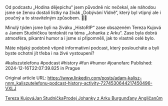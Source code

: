 Od podcastu „Hodina dějepichu“ jsem původně nic nečekal, ale náhodou jsme se ženou dostali lístky na živák „Dobývání Vídně“, který byl vtipný ale i poučný a to stravitelným způsobem. 🤷‍♂️


Minulý týden jsme byli na živáku „HistoRIP“ zase obsazeném Tereza Kujová a Janem Studničkou tentokrát na téma „Johanka z Arku“. Zase byla dobrá atmosféra, pikantní humor a i jsme si připomněli, jak to vlastně celé bylo.


Máte nějaký podobně vtipně informativní podcast, který posloucháte a byli byste ochotni jít třeba i na živé vystoupení?


#kaliszutelefonu #podcast #history #fun #humor #joanofarc
Published: 2024-12-16T22:07:39.825 in Prague

Original article URL: https://www.linkedin.com/posts/adam-kalisz-nnm_kaliszutelefonu-podcast-history-activity-7274530644217450496-VXLJ

[Tereza Kujová](./media/historip-kujová.jpg)[Jan Studnička](./media/historip-studnička.jpg)[Prodej Johanky z Arku Burgunďany Angličanům](./media/historip-prodej-johanky-z-arku.jpg)